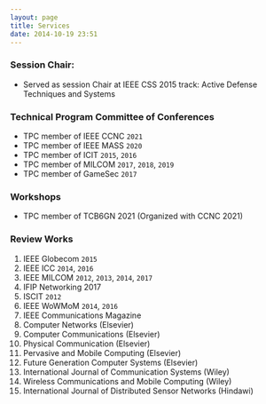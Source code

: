 ```yaml
---
layout: page
title: Services
date: 2014-10-19 23:51
---
```


### Session Chair:
- Served as session Chair at IEEE CSS 2015 track: Active Defense Techniques and Systems

### Technical Program Committee of Conferences
- TPC member of IEEE CCNC `2021`
- TPC member of IEEE MASS `2020`
- TPC member of ICIT `2015`, `2016`
- TPC member of MILCOM `2017`, `2018`, `2019`
- TPC member of GameSec `2017`

### Workshops
- TPC member of TCB6GN 2021 (Organized with CCNC 2021)


### Review Works
1. IEEE Globecom `2015`
1. IEEE ICC `2014`, `2016`
1. IEEE MILCOM `2012`, `2013`, `2014`, `2017`
1. IFIP Networking 2017
1. ISCIT `2012`
1. IEEE WoWMoM `2014`, `2016`
1. IEEE Communications Magazine
1. Computer Networks (Elsevier)
1. Computer Communications (Elsevier)
1. Physical Communication (Elsevier)
1. Pervasive and Mobile Computing (Elsevier)
1. Future Generation Computer Systems (Elsevier)
1. International Journal of Communication Systems (Wiley)
1. Wireless Communications and Mobile Computing (Wiley)
1. International Journal of Distributed Sensor Networks (Hindawi)
